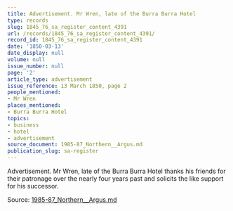 ```yaml
---
title: Advertisement. Mr Wren, late of the Burra Burra Hotel
type: records
slug: 1845_76_sa_register_content_4391
url: /records/1845_76_sa_register_content_4391/
record_id: 1845_76_sa_register_content_4391
date: '1850-03-13'
date_display: null
volume: null
issue_number: null
page: '2'
article_type: advertisement
issue_reference: 13 March 1850, page 2
people_mentioned:
- Mr Wren
places_mentioned:
- Burra Burra Hotel
topics:
- business
- hotel
- advertisement
source_document: 1985-87_Northern__Argus.md
publication_slug: sa-register
---
```


Advertisement.  Mr Wren, late of the Burra Burra Hotel thanks his friends for their patronage over the nearly four years past and solicits the like support for his successor.

Source: [1985-87_Northern__Argus.md](/downloads/markdown/1985-87_Northern__Argus.md)
